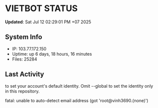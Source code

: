 # VIETBOT STATUS
**Updated**: Sat Jul 12 02:29:01 PM +07 2025

## System Info
- IP: 103.77.172.150
- Uptime: up 6 days, 18 hours, 16 minutes
- Files: 25284

## Last Activity

to set your account's default identity.
Omit --global to set the identity only in this repository.

fatal: unable to auto-detect email address (got 'root@vinh3690.(none)')
